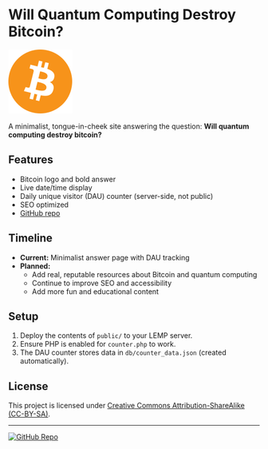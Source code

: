 # Will Quantum Computing Destroy Bitcoin?

![Bitcoin Logo](public/bitcoin.svg)

A minimalist, tongue-in-cheek site answering the question: **Will quantum computing destroy bitcoin?**

## Features
- Bitcoin logo and bold answer
- Live date/time display
- Daily unique visitor (DAU) counter (server-side, not public)
- SEO optimized
- [GitHub repo](https://github.com/actuallyrizzn/willquantumcomputingdestroybitcoin.com)

## Timeline
- **Current:** Minimalist answer page with DAU tracking
- **Planned:**
  - Add real, reputable resources about Bitcoin and quantum computing
  - Continue to improve SEO and accessibility
  - Add more fun and educational content

## Setup
1. Deploy the contents of `public/` to your LEMP server.
2. Ensure PHP is enabled for `counter.php` to work.
3. The DAU counter stores data in `db/counter_data.json` (created automatically).

## License
This project is licensed under [Creative Commons Attribution-ShareAlike (CC-BY-SA)](https://creativecommons.org/licenses/by-sa/4.0/).

---

[![GitHub Repo](https://github.githubassets.com/images/modules/logos_page/GitHub-Mark.png)](https://github.com/actuallyrizzn/willquantumcomputingdestroybitcoin.com) 